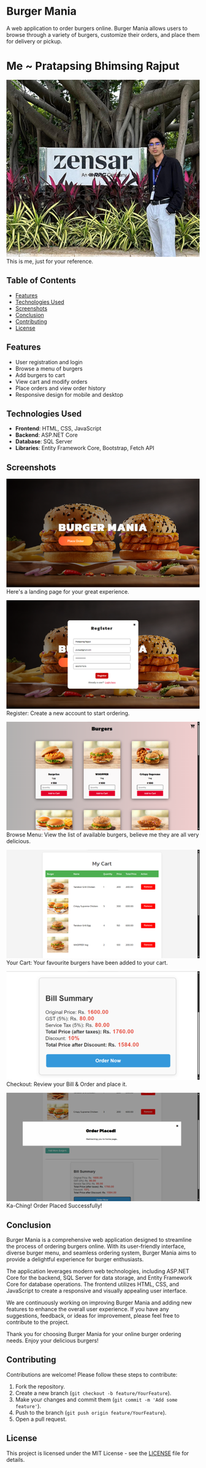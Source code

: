# Burger Mania

A web application to order burgers online. Burger Mania allows users to browse through a variety of burgers, customize their orders, and place them for delivery or pickup.

# Me ~ Pratapsing Bhimsing Rajput

![alt text](/utils/PratapsingRajput.jpg)
This is me, just for your reference.

## Table of Contents

- [Features](#features)
- [Technologies Used](#technologies-used)
- [Screenshots](#screenshots)
- [Conclusion](#conclusion)
- [Contributing](#contributing)
- [License](#license)

## Features

- User registration and login
- Browse a menu of burgers
- Add burgers to cart
- View cart and modify orders
- Place orders and view order history
- Responsive design for mobile and desktop

## Technologies Used

- **Frontend**: HTML, CSS, JavaScript
- **Backend**: ASP.NET Core
- **Database**: SQL Server
- **Libraries**: Entity Framework Core, Bootstrap, Fetch API

## Screenshots

![alt text](/utils/landing-page.png)
Here's a landing page for your great experience.

![alt text](/utils/register.png)
Register: Create a new account to start ordering.

![alt text](/utils/burgers.png)
Browse Menu: View the list of available burgers, believe me they are all very delicious.

![alt text](/utils/my-cart.png)
Your Cart: Your favourite burgers have been added to your cart.

![alt text](/utils/my-bill-summary.png)
Checkout: Review your Bill & Order and place it.

![alt text](/utils/order-placed.png)
Ka-Ching! Order Placed Successfully!

## Conclusion

Burger Mania is a comprehensive web application designed to streamline the process of ordering burgers online. With its user-friendly interface, diverse burger menu, and seamless ordering system, Burger Mania aims to provide a delightful experience for burger enthusiasts.

The application leverages modern web technologies, including ASP.NET Core for the backend, SQL Server for data storage, and Entity Framework Core for database operations. The frontend utilizes HTML, CSS, and JavaScript to create a responsive and visually appealing user interface.

We are continuously working on improving Burger Mania and adding new features to enhance the overall user experience. If you have any suggestions, feedback, or ideas for improvement, please feel free to contribute to the project.

Thank you for choosing Burger Mania for your online burger ordering needs. Enjoy your delicious burgers!

## Contributing

Contributions are welcome! Please follow these steps to contribute:

1. Fork the repository.
2. Create a new branch (`git checkout -b feature/YourFeature`).
3. Make your changes and commit them (`git commit -m 'Add some feature'`).
4. Push to the branch (`git push origin feature/YourFeature`).
5. Open a pull request.

## License

This project is licensed under the MIT License - see the [LICENSE](LICENSE) file for details.
